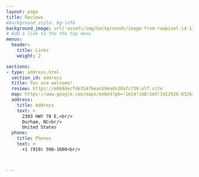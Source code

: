 ```yaml
---
layout: page
title: Reviews
#background_style: bg-info
background_image: url('assets/img/backgrounds/image-from-rawpixel-id-1199650-jpeg.jpg')
# Add a link to the the top menu
menus:
  header:
    title: Links
    weight: 2

sections:
- type: address.html
  section_id: address
  title: You are welcome!
  review: https://e069decfde15476eacb9eada38afc739.elf.site
  map: https://www.google.com/maps/embed?pb=!1m14!1m8!1m3!1d12920.632630733742!2d-78.8254563!3d35.9431008!3m2!1i1024!2i768!4f13.1!3m3!1m2!1s0x89acfbc1fc507c63%3A0x36cd52190fe8ed00!2sWilliams%20Towing%20Co.!5e0!3m2!1sen!2sus!4v1716071372067!5m2!1sen!2sus" width="600" height="450" style="border:0;" allowfullscreen="" loading="lazy" referrerpolicy="no-referrer-when-downgrade
  address:
    title: Address
    text: >
      2303 HWY 70 E,<br/>
      Durham, NC<br/>
      United States
  phone:
    title: Phones
    text: >
      +1 (919) 596-1600<br/>



---
```

